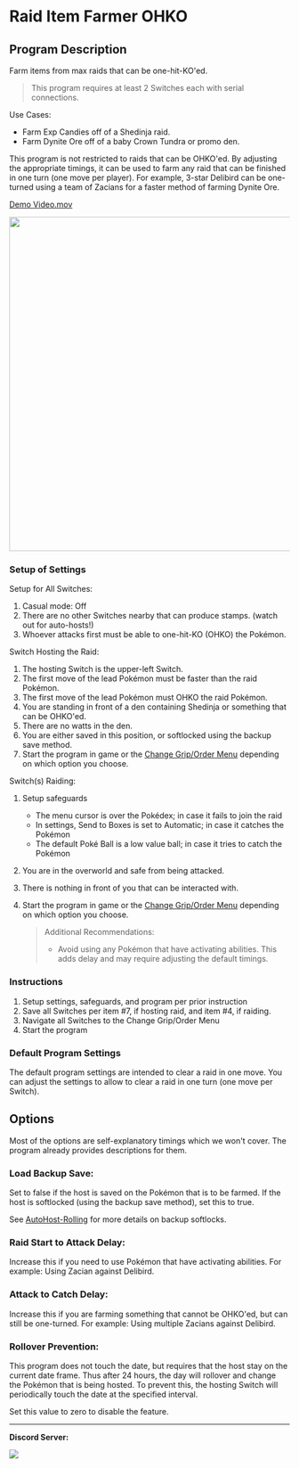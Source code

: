 # Raid Item Farmer OHKO

## Program Description

Farm items from max raids that can be one-hit-KO'ed.

> This program requires at least 2 Switches each with serial connections.

Use Cases:
- Farm Exp Candies off of a Shedinja raid.
- Farm Dynite Ore off of a baby Crown Tundra or promo den.

This program is not restricted to raids that can be OHKO'ed. By adjusting the appropriate timings, it can be used to farm any raid that can be finished in one turn (one move per player). For example, 3-star Delibird can be one-turned using a team of Zacians for a faster method of farming Dynite Ore.

[Demo Video.mov](https://cdn.discordapp.com/attachments/755635697737531544/814164114305581106/Candy_Farmer.mov)

<img src="https://raw.githubusercontent.com/PokemonAutomation/SwSh-Arduino/master/Documentation/SerialPrograms/images/CandyFarmer.png" height="600">

### Setup of Settings

Setup for All Switches:
1. Casual mode: Off
2. There are no other Switches nearby that can produce stamps. (watch out for auto-hosts!)
3. Whoever attacks first must be able to one-hit-KO (OHKO) the Pokémon.

Switch Hosting the Raid:
1. The hosting Switch is the upper-left Switch.
2. The first move of the lead Pokémon must be faster than the raid Pokémon.
3. The first move of the lead Pokémon must OHKO the raid Pokémon.
4. You are standing in front of a den containing Shedinja or something that can be OHKO'ed.
5. There are no watts in the den.
6. You are either saved in this position, or softlocked using the backup save method.
7. Start the program in game or the [Change Grip/Order Menu](https://github.com/PokemonAutomation/Microcontroller/blob/master/Wiki/Programs/NintendoSwitch/ChangeGripOrderMenu.md) depending on which option you choose.

Switch(s) Raiding:
1. Setup safeguards
   * The menu cursor is over the Pokédex; in case it fails to join the raid
   * In settings, Send to Boxes is set to Automatic; in case it catches the Pokémon
   * The default Poké Ball is a low value ball; in case it tries to catch the Pokémon
2. You are in the overworld and safe from being attacked.
3. There is nothing in front of you that can be interacted with.
4. Start the program in game or the [Change Grip/Order Menu](https://github.com/PokemonAutomation/Microcontroller/blob/master/Wiki/Programs/NintendoSwitch/ChangeGripOrderMenu.md) depending on which option you choose.

   > Additional Recommendations:
   > - Avoid using any Pokémon that have activating abilities. This adds delay and may require adjusting the default timings.

### Instructions

1. Setup settings, safeguards, and program per prior instruction
2. Save all Switches per item #7, if hosting raid, and item #4, if raiding.
3. Navigate all Switches to the Change Grip/Order Menu
4. Start the program

### Default Program Settings

The default program settings are intended to clear a raid in one move. You can adjust the settings to allow to clear a raid in one turn (one move per Switch).


## Options

Most of the options are self-explanatory timings which we won't cover. The program already provides descriptions for them.

### Load Backup Save:

Set to false if the host is saved on the Pokémon that is to be farmed. If the host is softlocked (using the backup save method), set this to true.

See [AutoHost-Rolling](AutoHost-Rolling.md) for more details on backup softlocks.

### Raid Start to Attack Delay:

Increase this if you need to use Pokémon that have activating abilities. For example: Using Zacian against Delibird.

### Attack to Catch Delay:

Increase this if you are farming something that cannot be OHKO'ed, but can still be one-turned. For example: Using multiple Zacians against Delibird.

### Rollover Prevention:

This program does not touch the date, but requires that the host stay on the current date frame. Thus after 24 hours, the day will rollover and change the Pokémon that is being hosted. To prevent this, the hosting Switch will periodically touch the date at the specified interval.

Set this value to zero to disable the feature.


<hr>

**Discord Server:** 

[<img src="https://canary.discordapp.com/api/guilds/695809740428673034/widget.png?style=banner2">](https://discord.gg/cQ4gWxN)




